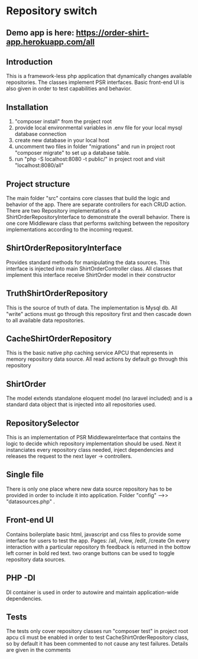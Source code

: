 # Repository switch

## Demo app is here: https://order-shirt-app.herokuapp.com/all

## Introduction
This is a framework-less php application that dynamically changes available repositories. The classes implement PSR interfaces. 
Basic front-end UI is also given in order to test capabilities and behavior.

## Installation
1. "composer install" from the project root
2. provide local environmental variables in .env file for your local mysql database connection
3. create new database in your local host
4. uncomment two files in folder "migrations" and run in project root "composer migrate" to set up a database table.
5. run "php -S localhost:8080 -t public/" in project root and visit "localhost:8080/all"

## Project structure
The main folder "src" contains core classes that build the logic and behavior of the app. 
There are separate controllers for each CRUD action. 
There are two Repository implementations of a ShirtOrderRepositoryInterface to demonstrate the overall behavior.
There is one core Middleware class that performs switching between the repository implementations according to the incoming request.

## ShirtOrderRepositoryInterface
Provides standard methods for manipulating the data sources. This interface is injected into main ShirtOrderController class.
All classes that implement this interface receive ShirtOrder model in their constructor

## TruthShirtOrderRepository
This is the source of truth of data. The implementation is Mysql db. All "write" actions must go through this repository first and then cascade down to all available data repositories.

## CacheShirtOrderRepository
This is the basic native php caching service APCU that represents in memory repository data source. All read actions by default go through this repository

## ShirtOrder
The model extends standalone eloquent model (no laravel included) and is a standard data object that is injected into all repositories used.

## RepositorySelector
This is an implementation of PSR MiddlewareInterface that contains the logic to decide which repository implementation should be used.
Next it instanciates every repository class needed, inject dependencies and releases the request to the next layer -> controllers.

## Single file 
There is only one place where new data source repository has to be provided in order to include it into application. Folder "config" -->> "datasources.php" .

## Front-end UI
Contains boilerplate basic html, javascript and css files to provide some interface for users to test the app.
Pages: /all, /view, /edit, /create
On every interaction with a particular repository th feedback is returned in the bottow left corner in bold red text.
two orange buttons can be used to toggle repository data sources. 

## PHP -DI
DI container is used in order to autowire and maintain application-wide dependencies.

## Tests
The tests only cover repository classes
run "composer test" in project root
apcu cli must be enabled in order to test CacheShirtOrderRepository class, so by default it has been commented to not cause any test failures. Details are given in the comments









